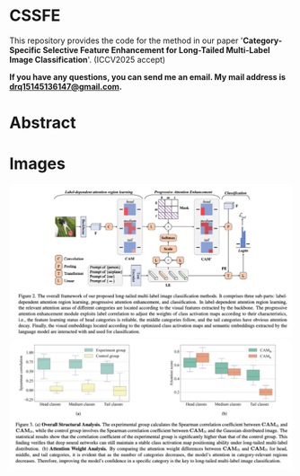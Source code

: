 # CSSFE

This repository provides the code for the method in our paper '**Category-Specific Selective Feature Enhancement for Long-Tailed Multi-Label Image Classification**'. (ICCV2025 accept)



**If you have any questions, you can send me an email. My mail address is drq15145136147@gmail.com.**
# Abstract


# Images
![本地路径](model.jpg )
![本地路径](fla.jpg )







